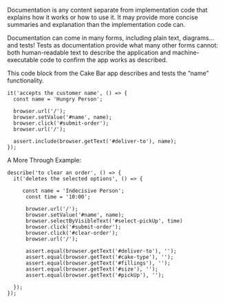 Documentation is any content separate from implementation code that explains how it works or how to use it. It may provide more concise summaries and explanation than the implementation code can.

Documentation can come in many forms, including plain text, diagrams…and tests! Tests as documentation provide what many other forms cannot: both human-readable text to describe the application and machine-executable code to confirm the app works as described.

This code block from the Cake Bar app describes and tests the “name” functionality.

```
it('accepts the customer name', () => {
  const name = 'Hungry Person';
 
  browser.url('/');
  browser.setValue('#name', name);
  browser.click('#submit-order');
  browser.url('/');
 
  assert.include(browser.getText('#deliver-to'), name);
});
```
A More Through Example: 

```
describe('to clear an order', () => {
  it('deletes the selected options', () => {
  
     const name = 'Indecisive Person';
      const time = '10:00';
 
      browser.url('/');
      browser.setValue('#name', name);
      browser.selectByVisibleText('#select-pickUp', time)
      browser.click('#submit-order');
      browser.click('#clear-order');
      browser.url('/');
 
      assert.equal(browser.getText('#deliver-to'), '');
      assert.equal(browser.getText('#cake-type'), '');
      assert.equal(browser.getText('#fillings'), '');
      assert.equal(browser.getText('#size'), '');
      assert.equal(browser.getText('#pickUp'), '');
 
  });
});
```
